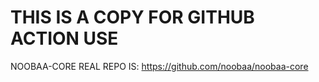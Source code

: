 # THIS IS A COPY FOR GITHUB ACTION USE
NOOBAA-CORE REAL REPO IS: https://github.com/noobaa/noobaa-core
